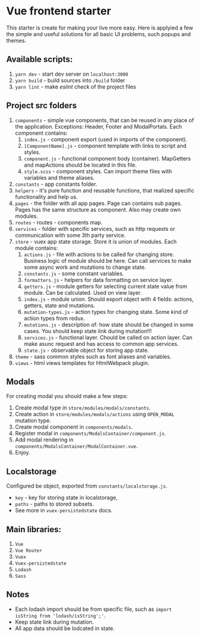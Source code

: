 # Vue frontend starter
This starter is create for making your live more easy. Here is applyied a few the simple and useful solutions for all basic UI problems, such popups and themes.

## Available scripts:
1. `yarn dev` - start dev server on `localhost:3000`
2. `yarn build` - build sources into `/build` folder
3. `yarn lint` - make *eslint* check of the project files

## Project src folders
1. `components` - simple vue components, that can be reused in any place of the application. Exceptions: Header, Footer and ModalPortals. Each component contains:
	1. `index.js` - component export (used in imports of the component).
  	2. `[ComponentName].js` - component template with links to script and styles.
  	3. `component.js` - functional component body (container). MapGetters and mapActions should be located in this file.
  	4. `style.scss` - component styles. Can import theme files with variables and theme aliases.
2. `constants` - app constants folder.
3. `helpers` - it's pure function and reusable functions, that realized specific functionality and help us.
4. `pages` - the folder with all app pages. Page can contains sub pages. Pages has the same structure as component. Also may create own modules.
5. `routes` - routes - components map.
6. `services` - folder with specific services, such as http requests or communication with some 3th party service.
7. `store` - vuex app state storage. Store it is union of modules. Each module contains:
	1. `actions.js` - file with actions to be called for changing store. Business logic of module should be here. Can call services to make some async work and mutations to change state.
	2. `constants.js` - some constant variables.
	3. `formatters.js` - helpers for data formatting on service layer.
	4. `getters.js` - module getters for selecting current state value from module. Can be calculated. Used on view layer.
	5. `index.js` - module union. Should export object with 4 fields: actions, getters, state and mutations.
	6. `mutation-types.js` - action types for changing state. Some kind of action types from redux.
	7. `mutations.js` - description of: how state should be changed in some cases. You should keep state link during mutation!!!
	8. `services.js` - functional layer. Chould be called on action layer. Can make asunc request and has access to common app services.
	9. `state.js` - observable object for storing app state.
8. `theme` - sass common styles such as font aliases and variables.
9. `views` - html views templates for HtmlWebpack plugin.

## Modals
For creating modal you should make a few steps:
1. Create modal type in `store/modules/modals/constants`.
2. Create action in `store/modules/modals/actions` using `OPEN_MODAL` mutation type.
3. Create modal component in `components/modals`.
4. Register modal in `components/ModalsContainer/component.js`.
5. Add modal rendering in `components/ModalsContainer/ModalContainer.vue`.
5. Enjoy.

## Localstorage
Configured be object, exported from `constants/localstorage.js`.
* `key` - key for storing state in localstorage,
* `paths` - paths to stored subsets.
* See more in `vuex-persistedstate` docs.

## Main libraries:
1. `Vue`
2. `Vue Router`
3. `Vuex`
4. `Vuex-persistedstate`
5. `Lodash`
6. `Sass`

## Notes
* Each lodash import should be from specific file, such as `import isString from 'lodash/isString';'`.
* Keep state link during mutation.
* All app data should be lodcated in state.